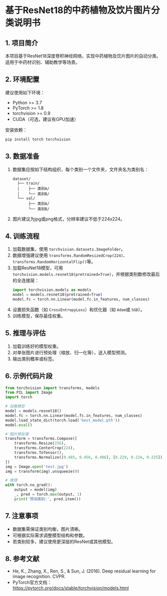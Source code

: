 # 基于ResNet18的中药植物及饮片图片分类说明书

## 1. 项目简介

本项目基于ResNet18深度卷积神经网络，实现中药植物及饮片图片的自动分类。适用于中药材识别、辅助教学等场景。

## 2. 环境配置

建议使用如下环境：

- Python >= 3.7
- PyTorch >= 1.8
- torchvision >= 0.9
- CUDA（可选，建议有GPU加速）

安装依赖：

```bash
pip install torch torchvision
```

## 3. 数据准备

1. 数据集应按如下结构组织，每个类别一个文件夹，文件夹名为类别名：
   ```
   dataset/
     ├── train/
     │    ├── 类别A/
     │    └── 类别B/
     └── val/
          ├── 类别A/
          └── 类别B/
   ```
2. 图片建议为jpg或png格式，分辨率建议不低于224x224。

## 4. 训练流程

1. 加载数据集，使用 `torchvision.datasets.ImageFolder`。
2. 数据增强建议使用 `transforms.RandomResizedCrop(224)`、`transforms.RandomHorizontalFlip()`等。
3. 加载ResNet18模型，可用 `torchvision.models.resnet18(pretrained=True)`，并根据类别数修改最后的全连接层：
   ```python
   import torchvision.models as models
   model = models.resnet18(pretrained=True)
   model.fc = torch.nn.Linear(model.fc.in_features, num_classes)
   ```
4. 设置损失函数（如 `CrossEntropyLoss`）和优化器（如 `Adam`或 `SGD`）。
5. 训练模型，保存最佳权重。

## 5. 推理与评估

1. 加载训练好的模型权重。
2. 对单张图片进行预处理（缩放、归一化等），送入模型预测。
3. 输出类别概率或标签。

## 6. 示例代码片段

```python
from torchvision import transforms, models
from PIL import Image
import torch

# 加载模型
model = models.resnet18()
model.fc = torch.nn.Linear(model.fc.in_features, num_classes)
model.load_state_dict(torch.load('best_model.pth'))
model.eval()

# 图片预处理
transform = transforms.Compose([
    transforms.Resize(256),
    transforms.CenterCrop(224),
    transforms.ToTensor(),
    transforms.Normalize([0.485, 0.456, 0.406], [0.229, 0.224, 0.225])
])
img = Image.open('test.jpg')
img = transform(img).unsqueeze(0)

# 推理
with torch.no_grad():
    output = model(img)
    _, pred = torch.max(output, 1)
    print('预测类别:', pred.item())
```

## 7. 注意事项

- 数据集需保证类别均衡，图片清晰。
- 可根据实际需求调整模型结构和参数。
- 若类别较多，建议使用更深层的ResNet或其他模型。

## 8. 参考文献

- He, K., Zhang, X., Ren, S., & Sun, J. (2016). Deep residual learning for image recognition. CVPR.
- PyTorch官方文档：https://pytorch.org/docs/stable/torchvision/models.html
